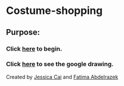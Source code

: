 # Costume-shopping

## Purpose: 

### Click [here](home.md) to begin.
### Click [here](https://docs.google.com/a/hstat.org/drawings/d/1OAfvHvDJfSvIEUEcANOPI_EK8jG20bRAgWgp0C_ezVQ/edit?usp=sharing) to see the google drawing.

Created by [Jessica Cai](https://github.com/jessicac3732) and [Fatima Abdelrazek](https://github.com/fatmaelzahraaa7613)



